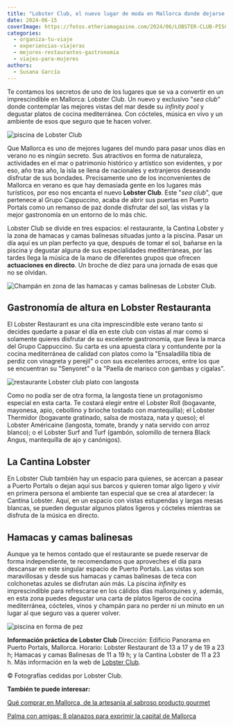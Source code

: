```yaml
---
title: "Lobster Club, el nuevo lugar de moda en Mallorca donde dejarse ver este verano"
date: 2024-06-15
coverImage: https://fotos.etheriamagazine.com/2024/06/LOBSTER-CLUB-PISCINA.jpg
categories: 
  - organiza-tu-viaje
  - experiencias-viajeras
  - mejores-restaurantes-gastronomia
  - viajes-para-mujeres
authors: 
  - Susana García
---
```


Te contamos los secretos de uno de los lugares que se va a convertir en un 
imprescindible en Mallorca: Lobster Club. Un nuevo y exclusivo "_sea club_" donde 
contemplar las mejores vistas del mar desde su _infinity pool_ y degustar platos de 
cocina mediterránea. Con cócteles, música en vivo y un ambiente de esos que seguro que 
te hacen volver. 

![piscina de Lobster Club](https://fotos.etheriamagazine.com/2024/06/lobster-club-mallorca-isla.jpg "La piscina de Lobster Club ofrece unas vistas increíbles.")

Que Mallorca es uno de mejores lugares del mundo para pasar unos días en verano no es 
ningún secreto. Sus atractivos en forma de naturaleza, actividades en el mar o 
patrimonio histórico y artístico son evidentes, y por eso, año tras año, la isla se 
llena de nacionales y extranjeros deseando disfrutar de sus bondades. Precisamente uno 
de los inconvenientes de Mallorca en verano es que hay demasiada gente en los lugares 
más turísticos, por eso nos encanta el nuevo **Lobster Club**. Este "_sea club_", que 
pertenece al Grupo Cappuccino, acaba de abrir sus puertas en Puerto Portals como un 
remanso de paz donde disfrutar del sol, las vistas y la mejor gastronomía en un entorno 
de lo más chic. 

Lobster Club se divide en tres espacios: el restaurante, la Cantina Lobster y la zona de 
hamacas y camas balinesas situadas junto a la piscina. Pasar un día aquí es un plan 
perfecto ya que, después de tomar el sol, bañarse en la piscina y degustar alguna de sus 
especialidades mediterráneas, por las tardes llega la música de la mano de diferentes 
grupos que ofrecen **actuaciones en directo**. Un broche de diez para una jornada de 
esas que no se olvidan. 

![Champán en zona de las hamacas y camas balinesas de Lobster Club.](https://fotos.etheriamagazine.com/2024/06/lobster-club-mallorca-champan.jpg "Champán en zona de las hamacas y camas balinesas de Lobster Club.")

## Gastronomía de altura en Lobster Restauranta

El Lobster Restaurant es una cita imprescindible este verano tanto si decides quedarte a 
pasar el día en este club con vistas al mar como si solamente quieres disfrutar de su 
excelente gastronomía, que lleva la marca del Grupo Cappuccino. Su carta es una apuesta 
clara y contundente por la cocina mediterránea de calidad con platos como la 
"Ensaladilla tibia de perdiz con vinagreta y perejil" o con sus excelentes arroces, 
entre los que se encuentran su "Senyoret" o la "Paella de marisco con gambas y cigalas". 

![restaurante Lobster club plato con langosta](https://fotos.etheriamagazine.com/2024/06/lobster-club-mallorca-langosta.jpg "Los platos con langosta son algunas de las especialidades del restaurante.")

Como no podía ser de otra forma, la langosta tiene un protagonismo especial en esta 
carta. Te costará elegir entre el Lobster Roll (bogavante, mayonesa, apio, cebollino y 
brioche tostado con mantequilla); el Lobster Thermidor (bogavante gratinado, salsa de 
mostaza, nata y queso); el Lobster Américaine (langosta, tomate, brandy y nata servido 
con arroz blanco); o el Lobster Surf and Turf (gambón, solomillo de ternera Black Angus, 
mantequilla de ajo y canónigos). 

## La Cantina Lobster

En Lobster Club también hay un espacio para quienes, se acercan a pasear a Puerto Portals 
o dejan aquí sus barcos y quieren tomar algo ligero y vivir en primera persona el 
ambiente tan especial que se crea al atardecer: la Cantina Lobster. Aquí, en un espacio 
con vistas estupendas y largas mesas blancas, se pueden degustar algunos platos ligeros 
y cócteles mientras se disfruta de la música en directo. 

## Hamacas y camas balinesas

Aunque ya te hemos contado que el restaurante se puede reservar de forma independiente, 
te recomendamos que aproveches el día para descansar en este singular espacio de Puerto 
Portals. Las vistas son maravillosas y desde sus hamacas y camas balinesas de teca con 
colchonetas azules se disfrutan aún más. La piscina _infinity_ es imprescindible para 
refrescarse en los cálidos días mallorquines y, además, en esta zona puedes degustar una 
carta de platos ligeros de cocina mediterránea, cócteles, vinos y champán para no perder 
ni un minuto en un lugar al que seguro vas a querer volver. 

![piscina en forma de pez](https://fotos.etheriamagazine.com/2024/06/LOBSTER-CLUB-PISCINA.jpg "La piscina en forma de pez es uno de los lugares principales de Lobster Club.")

**Información práctica de Lobster Club** Dirección: Edificio Panorama en Puerto Portals, 
Mallorca. Horario: Lobster Restaurant de 13 a 17 y de 19 a 23 h; Hamacas y camas 
Balinesas de 11 a 19 h; y la Cantina Lobster de 11 a 23 h. Más información en la web de [Lobster 
Club](https://www.lobsterclub.es/). 

© Fotografías cedidas por Lobster Club. 

**También te puede interesar:** 

[Qué comprar en Mallorca, de la artesanía al sabroso producto 
gourmet](https://etheriamagazine.com/2023/05/19/que-comprar-en-mallorca/) 

[Palma con amigas: 8 planazos para exprimir la capital de 
Mallorca](https://etheriamagazine.com/2021/06/02/planes-y-excursiones-desde-palma-mallorca-con-amigas/)
